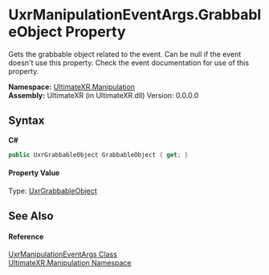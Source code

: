 # UxrManipulationEventArgs.GrabbableObject Property 
 

Gets the grabbable object related to the event. Can be null if the event doesn't use this property. Check the event documentation for use of this property.

**Namespace:**&nbsp;<a href="N_UltimateXR_Manipulation">UltimateXR.Manipulation</a><br />**Assembly:**&nbsp;UltimateXR (in UltimateXR.dll) Version: 0.0.0.0

## Syntax

**C#**<br />
``` C#
public UxrGrabbableObject GrabbableObject { get; }
```


#### Property Value
Type: <a href="T_UltimateXR_Manipulation_UxrGrabbableObject">UxrGrabbableObject</a>

## See Also


#### Reference
<a href="T_UltimateXR_Manipulation_UxrManipulationEventArgs">UxrManipulationEventArgs Class</a><br /><a href="N_UltimateXR_Manipulation">UltimateXR.Manipulation Namespace</a><br />